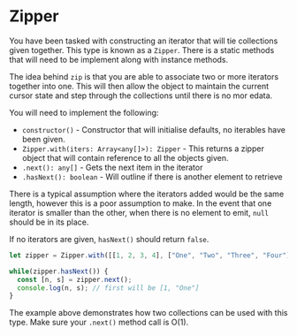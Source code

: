 

# Zipper

You have been tasked with constructing an iterator that will tie collections given together. This type is known as a `Zipper`. There is a static methods that will need to be implement along with instance methods.

The idea behind `zip` is that you are able to associate two or more iterators together into one. This will then allow the object to maintain the current cursor state and step through the collections until there is no mor edata.

You will need to implement the following:

* `constructor()` - Constructor that will initialise defaults, no iterables have been given.
* `Zipper.with(iters: Array<any[]>): Zipper` - This returns a zipper object that will contain reference to all the objects given.
* `.next(): any[]` - Gets the next item in the iterator
* `.hasNext(): boolean` - Will outline if there is another element to retrieve

There is a typical assumption where the iterators added would be the same length, however this is a poor assumption to make. In the event that one iterator is smaller than the other, when there is no element to emit, `null` should be in its place. 

If no iterators are given, `hasNext()` should return `false`.

```ts
let zipper = Zipper.with([[1, 2, 3, 4], ["One", "Two", "Three", "Four"]]);

while(zipper.hasNext()) {
  const [n, s] = zipper.next();
  console.log(n, s); // first will be [1, "One"]
}  
```

The example above demonstrates how two collections can be used with this type. Make sure your `.next()` method call is O(1).

